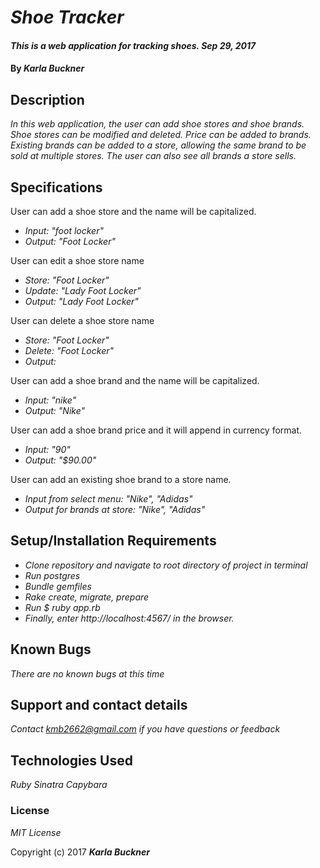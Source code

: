 # _Shoe Tracker_

#### _This is a web application for tracking shoes. Sep 29, 2017_

#### By _**Karla Buckner**_

## Description

_In this web application, the user can add shoe stores and shoe brands. Shoe stores can be modified and deleted. Price can be added to brands. Existing brands can be added to a store, allowing the same brand to be sold at multiple stores. The user can also see all brands a store sells._

## Specifications

User can add a shoe store and the name will be capitalized.
* _Input: "foot locker"_
* _Output: "Foot Locker"_

User can edit a shoe store name
* _Store: "Foot Locker"_
* _Update: "Lady Foot Locker"_
* _Output: "Lady Foot Locker"_

User can delete a shoe store name
* _Store: "Foot Locker"_
* _Delete: "Foot Locker"_
* _Output:_

User can add a shoe brand and the name will be capitalized.
* _Input: "nike"_
* _Output: "Nike"_

User can add a shoe brand price and it will append in currency format.
* _Input: "90"_
* _Output: "$90.00"_

User can add an existing shoe brand to a store name.
* _Input from select menu: "Nike", "Adidas"_
* _Output for brands at store: "Nike", "Adidas"_

## Setup/Installation Requirements

* _Clone repository and navigate to root directory of project in terminal_
* _Run postgres_
* _Bundle gemfiles_
* _Rake create, migrate, prepare_
* _Run $ ruby app.rb_
* _Finally, enter http://localhost:4567/ in the browser._

## Known Bugs

_There are no known bugs at this time_

## Support and contact details

_Contact kmb2662@gmail.com if you have questions or feedback_

## Technologies Used

_Ruby Sinatra Capybara_

### License

*MIT License*

Copyright (c) 2017 **_Karla Buckner_**
